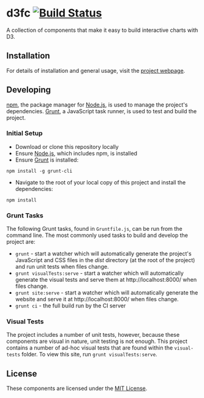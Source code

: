 # d3fc [![Build Status](https://travis-ci.org/ScottLogic/d3fc.svg?branch=master)](https://travis-ci.org/ScottLogic/d3fc)

A collection of components that make it easy to build interactive charts with D3.

## Installation

For details of installation and general usage, visit the [project webpage](http://d3fc.io/).

## Developing

[npm](https://www.npmjs.com/), the package manager for [Node.js](https://nodejs.org/), is used to manage the project's dependencies. [Grunt](http://gruntjs.com/), a JavaScript task runner, is used to test and build the project.

### Initial Setup

- Download or clone this repository locally
- Ensure [Node.js](https://nodejs.org/), which includes npm, is installed
- Ensure [Grunt](http://gruntjs.com/getting-started#installing-the-cli) is installed:

```
npm install -g grunt-cli
```

- Navigate to the root of your local copy of this project and install the dependencies:

```
npm install
```

### Grunt Tasks

The following Grunt tasks, found in `Gruntfile.js`, can be run from the command line. The most commonly used tasks to build and develop the project are:

- `grunt` - start a watcher which will automatically generate the project's JavaScript and CSS files in the _dist_ directory (at the root of the project) and run unit tests when files change.
- `grunt visualTests:serve` - start a watcher which will automatically generate the visual tests and serve them at http://localhost:8000/ when files change.
- `grunt site:serve` - start a watcher which will automatically generate the website and serve it at http://localhost:8000/ when files change.
- `grunt ci` - the full build run by the CI server

### Visual Tests

The project includes a number of unit tests, however, because these components are visual in nature, unit testing is not enough. This project contains a number of ad-hoc visual tests that are found within the `visual-tests` folder. To view this site, run `grunt visualTests:serve`.

## License

These components are licensed under the [MIT License](http://opensource.org/licenses/MIT).
